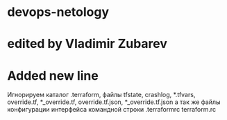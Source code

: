 # devops-netology
# edited by Vladimir Zubarev
# Added new line
Игнорируем каталог .terraform, 
файлы   tfstate, 
        crashlog, 
        *.tfvars, 
        override.tf, 
        *_override.tf, 
        override.tf.json, 
        *_override.tf.json
а так же файлы конфигурации интерфейса командной строки
        .terraformrc
        terraform.rc